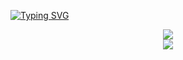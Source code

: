 [![Typing SVG](https://readme-typing-svg.herokuapp.com?size=90&center=true&width=1800&height=160&lines=Code%E3%80%81Eat%E3%80%81Sleep%E3%80%81Explore%E3%80%81Lazy;This+is+programmer)](https://git.io/typing-svg)

<!--
**Achuan-2/Achuan-2** is a ✨ _special_ ✨ repository because its `README.md` (this file) appears on your GitHub profile.

Here are some ideas to get you started:

- 🔭 I’m currently working on ...
- 🌱 I’m currently learning ...
- 👯 I’m looking to collaborate on ...
- 🤔 I’m looking for help with ...
- 💬 Ask me about ...
- 📫 How to reach me: ...
- 😄 Pronouns: ...
- ⚡ Fun fact: ...
-->

<div align="center">
    <img  src="https://github-readme-streak-stats.herokuapp.com/?user=an-1024" />
</div>


<div align="center"><img src="https://cdn.jsdelivr.net/gh/an-1024/an-1024/assets/github-contribution-grid-snake.svg" /></div>
